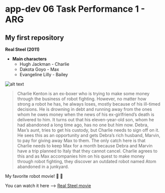 # app-dev 06 Task Performance 1 - ARG
## My first repository
**Real Steel (2011)**

- **Main characters**
  - Hugh Jackman - Charlie
  - Dakota Goyo - Max
  - Evangeline Lilly - Bailey


![alt text](https://4.bp.blogspot.com/-ZD7Dw505hCQ/Tp4GajUxXtI/AAAAAAAAAKg/kp8Eybwu1SM/s1600/rs-wp-1440-0065.jpg)

>Charlie Kenton is an ex-boxer who is trying to make some money through the business of robot fighting. However, no matter how strong a robot he has, he always loses, mostly because of his ill-timed decisions. He is drowning in debt and running away from the ones whom he owes money when the news of his ex-girlfriend’s death is delivered to him. It turns out that his eleven-year-old son, whom he had abandoned a long time ago, has no one but him now. Debra, Max’s aunt, tries to get his custody, but Charlie needs to sign off on it. He sees this as an opportunity and gets Debra’s rich husband, Marvin, to pay for giving away Max to them. The only catch here is that Charlie needs to keep Max for a month because Debra and Marvin have a trip planned to Italy that they cannot cancel. Charlie agrees to this and as Max accompanies him on his quest to make money through robot fighting, they discover an outdated robot named Atom abandoned in a junkyard.

My favorite robot movie! 🥊 🤖

You can watch it here --> [Real Steel movie](https://www.hbo.com/movies/real-steel)
